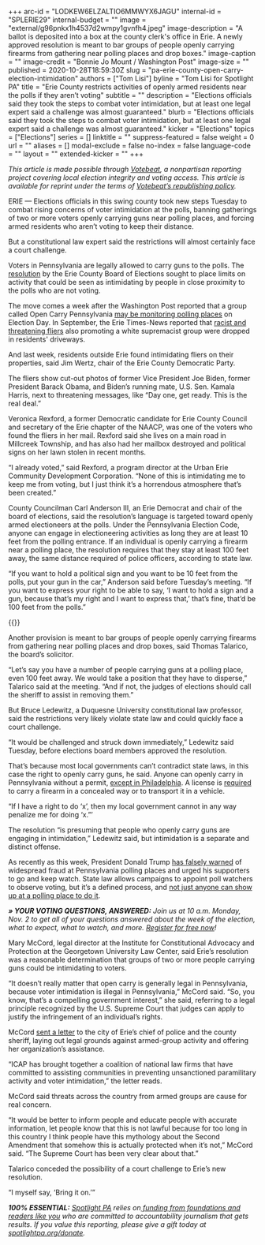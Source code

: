 +++
arc-id = "LODKEW6ELZALTIO6MMWYX6JAGU"
internal-id = "SPLERIE29"
internal-budget = ""
image = "external/g96pnkx1h4537d2wmpy1gvnfh4.jpeg"
image-description = "A ballot is deposited into a box at the county clerk's office in Erie. A newly approved resolution is meant to bar groups of people openly carrying firearms from gathering near polling places and drop boxes."
image-caption = ""
image-credit = "Bonnie Jo Mount / Washington Post"
image-size = ""
published = 2020-10-28T18:59:30Z
slug = "pa-erie-county-open-carry-election-intimidation"
authors = ["Tom Lisi"]
byline = "Tom Lisi for Spotlight PA"
title = "Erie County restricts activities of openly armed residents near the polls if they aren’t voting"
subtitle = ""
description = "Elections officials said they took the steps to combat voter intimidation, but at least one legal expert said a challenge was almost guaranteed."
blurb = "Elections officials said they took the steps to combat voter intimidation, but at least one legal expert said a challenge was almost guaranteed."
kicker = "Elections"
topics = ["Elections"]
series = []
linktitle = ""
suppress-featured = false
weight = 0
url = ""
aliases = []
modal-exclude = false
no-index = false
language-code = ""
layout = ""
extended-kicker = ""
+++

<i>This article is made possible through&nbsp;</i><a href="http://votebeat.org/"><i>Votebeat</i></a><i>, a nonpartisan reporting project covering local election integrity and voting access. This article is available for reprint under the terms of&nbsp;</i><a href="https://votebeat.org/republishing/"><i>Votebeat’s republishing policy</i></a><i>.</i>

ERIE — Elections officials in this swing county took new steps Tuesday to combat rising concerns of voter intimidation at the polls, banning gatherings of two or more voters openly carrying guns near polling places, and forcing armed residents who aren’t voting to keep their distance.

But a constitutional law expert said the restrictions will almost certainly face a court challenge.

Voters in Pennsylvania are legally allowed to carry guns to the polls. The <a href="http://web.archive.org/web/20201116101655/https://eriecountypa.gov/wp-content/uploads/2020/10/10-27-20-Election-Board-Packet.pdf">resolution</a> by the Erie County Board of Elections sought to place limits on activity that could be seen as intimidating by people in close proximity to the polls who are not voting.

The move comes a week after the Washington Post reported that a group called Open Carry Pennsylvania <a href="https://www.washingtonpost.com/politics/amid-fears-of-election-day-chaos-one-county-prepares-for-anxious-days-after-the-vote/2020/10/17/c2c9e928-0a60-11eb-a166-dc429b380d10_story.html">may be monitoring polling places</a> on Election Day. In September, the Erie Times-News reported that <a href="https://www.goerie.com/story/news/politics/elections/2020/09/25/kkk-supportive-notes-dropped-in-erie-county-driveways/42691653/">racist and threatening fliers</a> also promoting a white supremacist group were dropped in residents' driveways.

And last week, residents outside Erie found intimidating fliers on their properties, said Jim Wertz, chair of the Erie County Democratic Party.

The fliers show cut-out photos of former Vice President Joe Biden, former President Barack Obama, and Biden’s running mate, U.S. Sen. Kamala Harris, next to threatening messages, like “Day one, get ready. This is the real deal.”

<script src="https://www.spotlightpa.org/embed.js" async></script><div data-spl-embed-version="1" data-spl-src="https://www.spotlightpa.org/embeds/newsletter/"></div>

Veronica Rexford, a former Democratic candidate for Erie County Council and secretary of the Erie chapter of the NAACP, was one of the voters who found the fliers in her mail. Rexford said she lives on a main road in Millcreek Township, and has also had her mailbox destroyed and political signs on her lawn stolen in recent months.

“I already voted,” said Rexford, a program director at the Urban Erie Community Development Corporation. “None of this is intimidating me to keep me from voting, but I just think it’s a horrendous atmosphere that’s been created.”

County Councilman Carl Anderson III, an Erie Democrat and chair of the board of elections, said the resolution’s language is targeted toward openly armed electioneers at the polls. Under the Pennsylvania Election Code, anyone can engage in electioneering activities as long they are at least 10 feet from the polling entrance. If an individual is openly carrying a firearm near a polling place, the resolution requires that they stay at least 100 feet away, the same distance required of police officers, according to state law.

“If you want to hold a political sign and you want to be 10 feet from the polls, put your gun in the car,” Anderson said before Tuesday’s meeting. “If you want to express your right to be able to say, ‘I want to hold a sign and a gun, because that’s my right and I want to express that,’ that’s fine, that’d be 100 feet from the polls.”

{{<picture src="external/x28kgh8dgjkj0y5r0nw83tvgbr.png" description="Residents outside Erie found intimidating fliers on their properties in October, said Jim Wertz, chair of the Erie County Democratic Party." caption="Residents outside Erie found intimidating fliers on their properties in October, said Jim Wertz, chair of the Erie County Democratic Party." credit="Courtesy Jim Wertz, Erie County Democratic Party ">}} 

Another provision is meant to bar groups of people openly carrying firearms from gathering near polling places and drop boxes, said Thomas Talarico, the board’s solicitor.

“Let’s say you have a number of people carrying guns at a polling place, even 100 feet away. We would take a position that they have to disperse,” Talarico said at the meeting. “And if not, the judges of elections should call the sheriff to assist in removing them.”

But Bruce Ledewitz, a Duquesne University constitutional law professor, said the restrictions very likely violate state law and could quickly face a court challenge.

“It would be challenged and struck down immediately,” Ledewitz said Tuesday, before elections board members approved the resolution.

That’s because most local governments can’t contradict state laws, in this case the right to openly carry guns, he said. Anyone can openly carry in Pennsylvania without a permit, <a href="https://www.phila.gov/2018-03-20-gun-control-policies/">except in Philadelphia</a>. A license is <a href="https://www.psp.pa.gov/firearms-information/Pages/Carrying-Firearms-in-Pennsylvania.aspx">required</a> to carry a firearm in a concealed way or to transport it in a vehicle.

“If I have a right to do ‘x’, then my local government cannot in any way penalize me for doing ‘x.”’

The resolution “is presuming that people who openly carry guns are engaging in intimidation,” Ledewitz said, but intimidation is a separate and distinct offense.

As recently as this week, President Donald Trump <a href="https://www.inquirer.com/politics/election/trump-poll-watchers-philadelphia-early-voting-20200929.html">has falsely warned</a> of widespread fraud at Pennsylvania polling places and urged his supporters to go and keep watch. State law allows campaigns to appoint poll watchers to observe voting, but it’s a defined process, and <a href="https://www.spotlightpa.org/news/2020/10/pa-poll-watchers-can-cant-do-election-day-explainer/">not just anyone can show up at a polling place to do it</a>.

<i><b>» YOUR VOTING QUESTIONS, ANSWERED:</b></i><i>&nbsp;Join us at 10 a.m. Monday, Nov. 2 to get all of your questions answered about the week of the election, what to expect, what to watch, and more.&nbsp;</i><a href="https://inquirer.zoom.us/webinar/register/5816037238914/WN_zovGJrYlQO2s1h_KThtM1w"><i>Register for free now</i></a><i>!</i>

Mary McCord, legal director at the Institute for Constitutional Advocacy and Protection at the Georgetown University Law Center, said Erie’s resolution was a reasonable determination that groups of two or more people carrying guns could be intimidating to voters.

“It doesn’t really matter that open carry is generally legal in Pennsylvania, because voter intimidation is illegal in Pennsylvania,” McCord said. “So, you know, that’s a compelling government interest,” she said, referring to a legal principle recognized by the U.S. Supreme Court that judges can apply to justify the infringement of an individual’s rights.

McCord <a href="https://www.law.georgetown.edu/icap/wp-content/uploads/sites/32/2020/10/ICAP-Erie-letter-pdf10-23-2020.pdf">sent a letter</a> to the city of Erie’s chief of police and the county sheriff, laying out legal grounds against armed-group activity and offering her organization’s assistance.

<script src="https://www.spotlightpa.org/embed.js" async></script><div data-spl-embed-version="1" data-spl-src="https://www.spotlightpa.org/embeds/cta/?url=https%3A%2F%2Fwww.spotlightpa.org%2Fdonate&eyebrow=BECOME%20A%20MEMBER&body=Make%20a%20gift%20today%20and%20help%20Spotlight%20PA%20continue%20to%20provide%20100%25%20essential%20reporting%20on%20the%20upcoming%20election%20in%20Pennsylvania.%20From%20court%20challenges%20to%20voter%20intimidation%2C%20our%20reporters%20are%20keeping%20watch%20for%20you.&cta=JOIN%20US%20NOW"></div>

“ICAP has brought together a coalition of national law firms that have committed to assisting communities in preventing unsanctioned paramilitary activity and voter intimidation,” the letter reads.

McCord said threats across the country from armed groups are cause for real concern.

“It would be better to inform people and educate people with accurate information, let people know that this is not lawful because for too long in this country I think people have this mythology about the Second Amendment that somehow this is actually protected when it’s not,” McCord said. “The Supreme Court has been very clear about that.”

Talarico conceded the possibility of a court challenge to Erie’s new resolution.

“I myself say, ‘Bring it on.’”

<i><b>100% ESSENTIAL:</b></i><i> </i><a href="https://www.spotlightpa.org/"><i>Spotlight PA</i></a><i> relies on</i><a href="https://www.spotlightpa.org/support"><i> funding from foundations and readers like you</i></a><i> who are committed to accountability journalism that gets results. If you value this reporting, please give a gift today at </i><a href="http://spotlightpa.org/donate"><i>spotlightpa.org/donate</i></a><i>.</i>

<script src="https://www.spotlightpa.org/embed.js" async></script><div data-spl-embed-version="1" data-spl-src="https://www.spotlightpa.org/embeds/tips/?tip_text=Are%20you%20a%20Pennsylvania%20resident%20with%20a%20voting%20or%20election%20question%3F%20Send%20it%20to%20Spotlight%20PA%20and%20we'll%20do%20our%20best%20to%20answer%20it.&flag_text=election%202020"></div>
